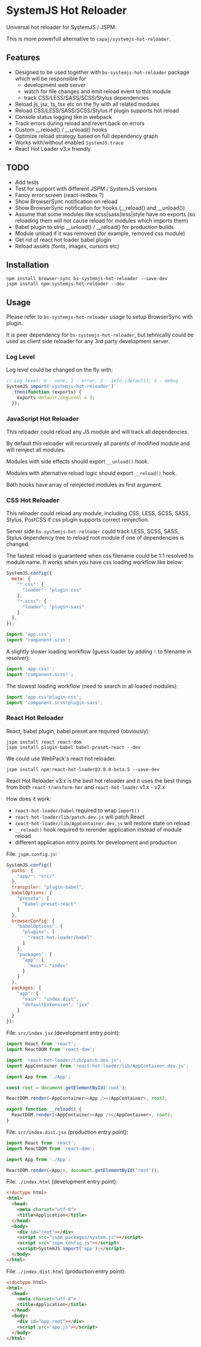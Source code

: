 # SystemJS Hot Reloader #

Universal hot reloader for SystemJS / JSPM.

This is more powerfull alternative to `capaj/systemjs-hot-reloader`.

## Features ##

* Designed to be used together with `bs-systemjs-hot-reloader` package
  which will be responsible for
  * development web server
  * watch for file changes and emit reload event to this module
  * track CSS/LESS/SASS/SCSS/Stylus dependencies
* Reload js, jsx, ts, tsx etc on the fly with all related modules
* Reload CSS/LESS/SASS/SCSS/Stylus if plugin supports hot reload
* Console status logging like in webpack
* Track errors during reload and revert back on errors
* Custom __reload() / __unload() hooks
* Optimize reload strategy based on full dependency graph
* Works with/without enabled `SystemJS.trace`
* React Hot Loader v3.x friendly

## TODO ##

* Add tests
* Test for support with different JSPM / SystemJS versions
* Fancy error screen (react-redbox ?)
* Show BrowserSync notification on reload
* Show BrowserSync notification for hooks (__reload() and __unload())
* Assume that some modules like scss|sass|less|style have no exports
  (so reloading them will not cause reload for modules which imports them)
* Babel plugin to strip __unload() / __reload() for production builds
* Module unload if it was removed (for example, removed css module)
* Get rid of react hot loader babel plugin
* Reload assets (fonts, images, cursors etc)

## Installation ##

```shell
npm install browser-sync bs-systemjs-hot-reloader --save-dev
jspm install npm:systemjs-hot-reloader --dev
```

## Usage ##

Please refer to `bs-systemjs-hot-reloader` usage to setup BrowserSync with plugin.

It is peer dependency for `bs-systemjs-hot-reloader`, but tehnically could be used
as client side reloader for any 3rd party development server.

### Log Level ###

Log level could be changed on the fly with:

```javascript
// Log level: 0 - none, 1 - error, 2 - info (default), 3 - debug
SystemJS.import('systemjs-hot-reloader')
  .then(function (exports) {
    exports.default.logLevel = 3;
  });
```

### JavaScript Hot Reloader ###

This reloader could reload any JS module and will track all dependencies.

By default this reloader will recursively all parents of modified module
and will reinject all modules.

Modules with side effects should export `__unload()` hook.

Modules with alternative reload logic should export `__reload()` hook.

Both hooks have array of reinjected modules as first argument.

### CSS Hot Reloader ###

This reloader could reload any module, including CSS, LESS, SCSS, SASS, Stylus,
PostCSS if css plugin supports correct reinjection.

Server side `bs-systemjs-hot-reloader` could track LESS, SCSS, SASS, Stylus
dependency tree to reload root module if one of dependencies is changed.

The fastest reload is guaranteed when css filename could be 1:1 resolved to
module name. It works when you have css loading workflow like below:

```javascript
SystemJS.config({
  meta: {
    "*.css": {
      "loader": "plugin-css"
    },
    "*.scss": {
      "loader": "plugin-sass"
    }
  },
});
```

```javascript
import 'app.css';
import 'component.scss';
```

A slightly slower loading workflow (guess loader by adding `!` to filename in resolver):

```javascript
import 'app.css!';
import 'component.scss!';
```

The slowest loading workflow (need to search in all loaded modules):

```javascript
import 'app.css!plugin-css';
import 'component.scss!plugin-sass';
```

### React Hot Reloader ###

React, babel plugin, babel preset are required (obviously):

```shell
jspm install react react-dom
jspm install plugin-babel babel-preset-react --dev
```

We could use WebPack's react hot reloader.

```shell
jspm install npm:react-hot-loader@3.0.0-beta.5 --save-dev
```

React Hot Reloader v3.x is the best hot reloader and it uses the best things
from both `react-transform-hmr` and `react-hot-loader` v1.x - v2.x

How does it work:

* `react-hot-loader/babel` required to wrap `import()`
* `react-hot-loader/lib/patch.dev.js` will patch React
* `react-hot-loader/lib/AppContainer.dev.js` will restore state on reload
* `__reload()` hook required to rerender application instead of module reload
* different application entry points for development and production

File: `jspm.config.js`:

```javascript
SystemJS.config({
  paths: {
    "app/": "src/"
  },
  transpiler: "plugin-babel",
  babelOptions: {
    "presets": [
      "babel-preset-react"
    ]
  },
  browserConfig: {
    "babelOptions": {
      "plugins": [
        "react-hot-loader/babel"
      ]
    },
    "packages": {
      "app": {
        "main": "index"
      }
    }
  },
  packages: {
    "app": {
      "main": "index.dist",
      "defaultExtension": "jsx"
    }
  }
});
```

File: `src/index.jsx` (development entry point):

```javascript
import React from 'react';
import ReactDOM from 'react-dom';

import 'react-hot-loader/lib/patch.dev.js';
import AppContainer from 'react-hot-loader/lib/AppContainer.dev.js';

import App from './App';

const root = document.getElementById('root');

ReactDOM.render(<AppContainer><App /></AppContainer>, root);

export function __reload() {
  ReactDOM.render(<AppContainer><App /></AppContainer>, root);
}
```

File: `src/index.dist.jsx` (production entry point):

```javascript
import React from 'react';
import ReactDOM from 'react-dom';

import App from './App';

ReactDOM.render(<App/>, document.getElementById('root'));
```

File: `./index.html` (development entry point):

```html
<!doctype html>
<html>
  <head>
    <meta charset="utf-8">
    <title>Application</title>
  </head>
  <body>
    <div id="root"></div>
    <script src="jspm_packages/system.js"></script>
    <script src="jspm.config.js"></script>
    <script>SystemJS.import('app');</script>
  </body>
</html>
```

File: `./index.dist.html` (production entry point):

```html
<!doctype html>
<html>
  <head>
    <meta charset="utf-8">
    <title>Application</title>
  </head>
  <body>
    <div id="app-root"></div>
    <script src="app.js"></script>
  </body>
</html>
```
